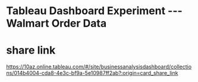 # Tableau Dashboard Experiment --- Walmart Order Data

# share link
https://10az.online.tableau.com/#/site/businessanalysisdashboard/collections/014b4004-cda8-4e3c-bf9a-5e10987ff2ab?:origin=card_share_link
